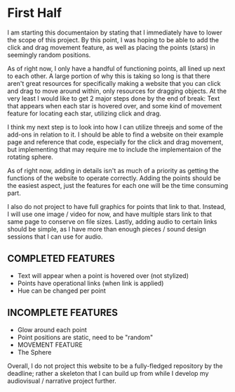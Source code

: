 # First Half 
I am starting this documentaion by stating that I immediately have to lower the scope of this project. By this point, I was hoping to be able to add the click and drag movement feature, as well as placing the points (stars) in seemingly random positions.

As of right now, I only have a handful of functioning points, all lined up next to each other. A large portion of why this is taking so long is that there aren't great resources for specifically making a website that you can click and drag to move around within, only resources for dragging objects. 
At the very least I would like to get 2 major steps done by the end of break: Text that appears when each star is hovered over, and some kind of movement feature for locating each star, utilizing click and drag.

I think my next step is to look into how I can utilize threejs and some of the add-ons in relation to it. I should be able to find a website on their example page and reference that code, especially for the click and drag movement, but implementing that may require me to include the implementaion of the rotating sphere. 

As of right now, adding in details isn't as much of a priority as getting the functions of the website to operate correctly. Adding the points should be the easiest aspect, just the features for each one will be the time consuming part. 

I also do not project to have full graphics for points that link to that. Instead, I will use one image / video for now, and have multiple stars link to that same page to conserve on file sizes.
Lastly, adding audio to certain links should be simple, as I have more than enough pieces / sound design sessions that I can use for audio. 

## COMPLETED FEATURES

- Text will appear when a point is hovered over (not stylized)
- Points have operational links (when link is applied)
- Hue can be changed per point

## INCOMPLETE FEATURES

- Glow around each point
- Point positions are static, need to be "random"
- MOVEMENT FEATURE 
- The Sphere


Overall, I do not project this website to be a fully-fledged repository by the deadline; rather a skeleton that I can build up from while I develop my audiovisual / narrative project further. 